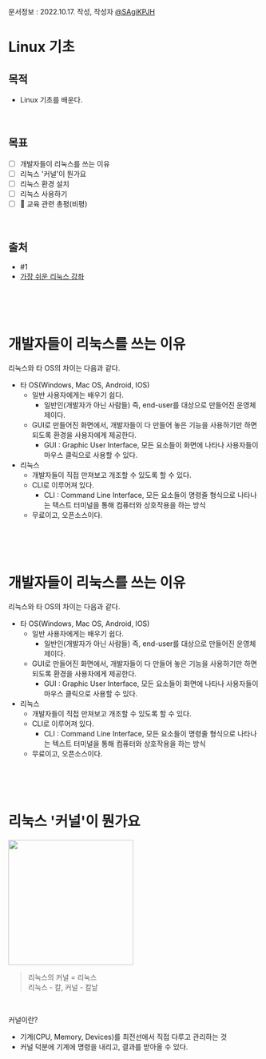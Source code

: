 문서정보 : 2022.10.17. 작성, 작성자 [@SAgiKPJH](https://github.com/SAgiKPJH)

# Linux 기초

## 목적 
- Linux 기초를 배운다.

<br>

## 목표 
- [ ] 개발자들이 리눅스를 쓰는 이유
- [ ] 리눅스 '커널'이 뭔가요
- [ ] 리눅스 환경 설치
- [ ] 리눅스 사용하기
- [ ] :bookmark_tabs: 교육 관련 총평(비평)

<br>

## 출처
- #1 
- [가장 쉬운 리눅스 강좌](https://www.youtube.com/watch?v=tPWBF13JIVk)

<br><br><br>


# 개발자들이 리눅스를 쓰는 이유

리눅스와 타 OS의 차이는 다음과 같다.
- 타 OS(Windows, Mac OS, Android, IOS)
  - 일반 사용자에게는 배우기 쉽다.
    - 일반인(개발자가 아닌 사람들) 즉, end-user를 대상으로 만들어진 운영체제이다.
  - GUI로 만들어진 화면에서, 개발자들이 다 만들어 놓은 기능을 사용하기만 하면 되도록 환경을 사용자에게 제공한다.
    - GUI : Graphic User Interface, 모든 요소들이 화면에 나타나 사용자들이 마우스 클릭으로 사용할 수 있다.
- 리눅스
  - 개발자들이 직접 만져보고 개조할 수 있도록 할 수 있다.
  - CLI로 이루어져 있다.
    - CLI : Command Line Interface, 모든 요소들이 명령줄 형식으로 나타나는 텍스트 터미널을 통해 컴퓨터와 상호작용을 하는 방식
  - 무료이고, 오픈소스이다.

<br><br><br>


# 개발자들이 리눅스를 쓰는 이유

리눅스와 타 OS의 차이는 다음과 같다.
- 타 OS(Windows, Mac OS, Android, IOS)
  - 일반 사용자에게는 배우기 쉽다.
    - 일반인(개발자가 아닌 사람들) 즉, end-user를 대상으로 만들어진 운영체제이다.
  - GUI로 만들어진 화면에서, 개발자들이 다 만들어 놓은 기능을 사용하기만 하면 되도록 환경을 사용자에게 제공한다.
    - GUI : Graphic User Interface, 모든 요소들이 화면에 나타나 사용자들이 마우스 클릭으로 사용할 수 있다.
- 리눅스
  - 개발자들이 직접 만져보고 개조할 수 있도록 할 수 있다.
  - CLI로 이루어져 있다.
    - CLI : Command Line Interface, 모든 요소들이 명령줄 형식으로 나타나는 텍스트 터미널을 통해 컴퓨터와 상호작용을 하는 방식
  - 무료이고, 오픈소스이다.

<br><br><br>


# 리눅스 '커널'이 뭔가요


<img src="https://user-images.githubusercontent.com/66783849/196072799-4bd18d0b-1380-44ae-9185-247e061bbf7e.png" width="250">  

> 리눅스의 커널 = 리눅스  
> 리눅스 - 칼, 커널 - 칼날

<br>

커널이란?
- 기계(CPU, Memory, Devices)를 최전선에서 직접 다루고 관리하는 것
- 커널 덕분에 기계에 명령을 내리고, 결과를 받아올 수 있다.

<br><br><br>

